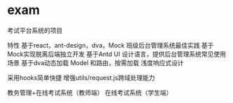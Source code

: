 # exam
考试平台系统的项目

特性
基于react，ant-design，dva，Mock 班级后台管理系统最佳实践
基于Mock实现脱离后端独立开发
基于Antd UI 设计语言，提供后台管理系统常见使用场景
基于dva动态加载 Model 和路由，按需加载
浅度响应式设计

采用hooks简单快捷
增强utils/request.js跨域处理能力


 教务管理+在线考试系统（教师端） 在线考试系统（学生端）





